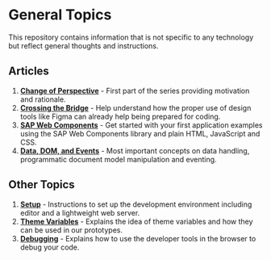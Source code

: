 # General Topics

This repository contains information that is not specific to any technology but reflect general thoughts and instructions.

## Articles

1. **[Change of Perspective](./01-Change-of-Perspective.md)** - First part of the series providing motivation and rationale.
2. **[Crossing the Bridge](./02-Crossing-the-Bridge.md)** - Help understand how the proper use of design tools like Figma can already help being prepared for coding.
3. **[SAP Web Components](./03-SAP-Web-Components.md)** - Get started with your first application examples using the SAP Web Components library and plain HTML, JavaScript and CSS.
4. **[Data, DOM, and Events](./04-Data-DOM-Events.md)** - Most important concepts on data handling, programmatic document model manipulation and eventing.

## Other Topics

1. **[Setup](./A1-Set-up.md)** - Instructions to set up the development environment including editor and a lightweight web server.
2. **[Theme Variables](./A2-Theme-Variables.md)** - Explains the idea of theme variables and how they can be used in our prototypes.
3. **[Debugging](./A3-Debugging.md)** - Explains how to use the developer tools in the browser to debug your code.
